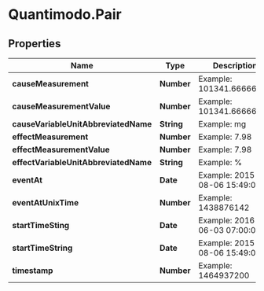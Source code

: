 # Quantimodo.Pair

## Properties
Name | Type | Description | Notes
------------ | ------------- | ------------- | -------------
**causeMeasurement** | **Number** | Example: 101341.66666667 | 
**causeMeasurementValue** | **Number** | Example: 101341.66666667 | 
**causeVariableUnitAbbreviatedName** | **String** | Example: mg | 
**effectMeasurement** | **Number** | Example: 7.98 | 
**effectMeasurementValue** | **Number** | Example: 7.98 | 
**effectVariableUnitAbbreviatedName** | **String** | Example: % | 
**eventAt** | **Date** | Example: 2015-08-06 15:49:02 | [optional] 
**eventAtUnixTime** | **Number** | Example: 1438876142 | [optional] 
**startTimeSting** | **Date** | Example: 2016-06-03 07:00:00 | 
**startTimeString** | **Date** | Example: 2015-08-06 15:49:02 | [optional] 
**timestamp** | **Number** | Example: 1464937200 | 



